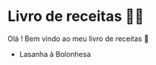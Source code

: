 # Livro de receitas :man_cook:

Olá ! Bem vindo ao meu livro de receitas :wave:

- Lasanha à Bolonhesa
